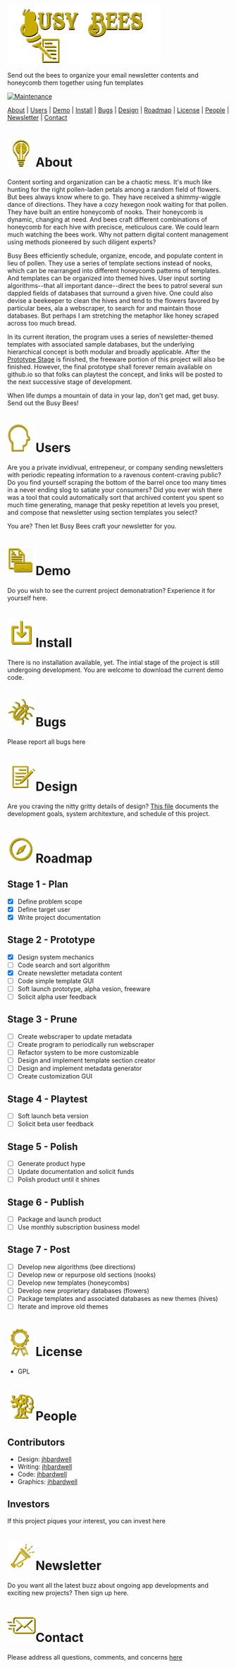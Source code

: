 ![Readme Header](/images/header.png)

Send out the bees to organize your email newsletter contents and honeycomb them together using fun templates

[![Maintenance](https://img.shields.io/badge/Maintained-yes-green.svg)](https://github.com/jhbardwell/Newsletter-Concatenator-Program)

[About](#About) | [Users](#Users) | [Demo](#Demo) | [Install](#Install) | [Bugs](#Bugs) | [Design](#Design) | [Roadmap](#Roadmap) | [License](#License) | [People](#People) | [Newsletter](#Newsletter) | [Contact](#Contact)

# ![About](/images/about.png)About 
Content sorting and organization can be a chaotic mess. It's much like hunting for the right pollen-laden petals among a random field of flowers. But bees always know where to go. They have received a shimmy-wiggle dance of directions. They have a cozy hexegon nook waiting for that pollen. They have built an entire honeycomb of nooks. Their honeycomb is dynamic, changing at need. And bees craft different combinations of honeycomb for each hive with precisce, meticulous care. We could learn much watching the bees work. Why not pattern digital content management using methods pioneered by such diligent experts?

Busy Bees efficiently schedule, organize, encode, and populate content in lieu of pollen. They use a series of template sections instead of nooks, which can be rearranged into different honeycomb patterns of templates. And templates can be organized into themed hives. User input sorting algorithms--that all important dance--direct the bees to patrol several sun dappled fields of databases that surround a given hive. One could also devise a beekeeper to clean the hives and tend to the flowers favored by particular bees,  ala a webscraper, to search for and maintain those databases. But perhaps I am stretching the metaphor like honey scraped across too much bread.

In its current iteration, the program uses a series of newsletter-themed templates with associated sample databases, but the underlying hierarchical concept is both modular and broadly applicable. After the [Prototype Stage](#Roadmap) is finished, the freeware portion of this project will also be finished. However, the final prototype shall forever remain available on github.io so that folks can playtest the concept, and links will be posted to the next successive stage of development.

When life dumps a mountain of data in your lap, don't get mad, get busy. Send out the Busy Bees! 

# ![Users](/images/user.png)Users
Are you a private invidivual, entrepeneur, or company sending newsletters with periodic repeating information to a ravenous content-craving public? Do you find yourself scraping the bottom of the barrel once too many times in a never ending slog to satiate your consumers? Did you ever wish there was a tool that could automatically sort that archived content you spent so much time generating, manage that pesky repetition at levels you preset, and compose that newsletter using section templates you select? 

You are? Then let Busy Bees craft your newsletter for you.
# ![Demo](/images/demo.png)Demo
Do you wish to see the current project demonatration? Experience it for yourself here.
# ![Install](/images/install.png)Install
There is no installation available, yet. The intial stage of the project is still undergoing development. You are welcome to download the current demo code.
# ![Bugs](/images/bug.png)Bugs
Please report all bugs here
# ![Design](/images/designs.png)Design
Are you craving the nitty gritty details of design? [This file](DESIGNDOC.md) documents the development goals, system architexture, and schedule of this project.
# ![Roadmap](/images/roadmaps.png)Roadmap
## Stage 1 - Plan
- [X] Define problem scope
- [X] Define target user
- [X] Write project documentation
## Stage 2 - Prototype
- [X] Design system mechanics
- [ ] Code search and sort algorithm
- [X] Create newsletter metadata content
- [ ] Code simple template GUI
- [ ] Soft launch prototype, alpha vesion, freeware
- [ ] Solicit alpha user feedback
## Stage 3 - Prune
- [ ] Create webscraper to update metadata
- [ ] Create program to periodically run webscraper
- [ ] Refactor system to be more customizable
- [ ] Design and implement template section creator
- [ ] Design and implement metadata generator
- [ ] Create customization GUI
## Stage 4 - Playtest
- [ ] Soft launch beta version
- [ ] Solicit beta user feedback
## Stage 5 - Polish
- [ ] Generate product hype
- [ ] Update documentation and solicit funds
- [ ] Polish product until it shines
## Stage 6 - Publish
- [ ] Package and launch product
- [ ] Use monthly subscription business model
## Stage 7 - Post
- [ ] Develop new algorithms (bee directions)
- [ ] Develop new or repurpose old sections (nooks)
- [ ] Develop new templates (honeycombs)
- [ ] Develop new proprietary databases (flowers)
- [ ] Package templates and associated databases as new themes (hives)
- [ ] Iterate and improve old themes
# ![License](/images/licenses.png)License
- GPL
# ![People](/images/contributors.png)People
## Contributors
- Design: [jhbardwell](https://github.com/jhbardwell)
- Writing: [jhbardwell](https://github.com/jhbardwell)
- Code: [jhbardwell](https://github.com/jhbardwell)
- Graphics: [jhbardwell](https://github.com/jhbardwell)
## Investors
If this project piques your interest, you can invest here
# ![Newsletter](/images/newsletters.png)Newsletter
Do you want all the latest buzz about ongoing app developments and exciting new projects? Then sign up here.
# ![Contact](/images/contact.png)Contact
Please address all questions, comments, and concerns [here](jhbardwell@gmail.com)
